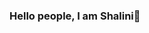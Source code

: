 ### Hello people, I am Shalini👋

<!--
**shalini-413/shalini-413** is a ✨ _special_ ✨ repository because its `README.md` (this file) appears on your GitHub profile.

Here are some ideas to get you started:

- 🔭 I’m currently working on Web Development
- 🌱 I’m currently learning excel and nodejs
- 🤔 I’m looking for help with ...
- 💬 Ask me about web related stuff
- 📫 How to reach me: shalinishalu462002@gmail.com
- 😄 Pronouns: She/Her
-->

